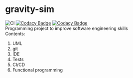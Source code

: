 # gravity-sim
![CI](https://github.com/bhabicht/gravity-sim/workflows/Test%20&%20Lint%20Code%20Automatically/badge.svg)
[![Codacy Badge](https://app.codacy.com/project/badge/Grade/28dc89439a9e4570b1683487f815f093)](https://www.codacy.com/gh/bhabicht/gravity-sim/dashboard?utm_source=github.com&amp;utm_medium=referral&amp;utm_content=bhabicht/gravity-sim&amp;utm_campaign=Badge_Grade)
[![Codacy Badge](https://app.codacy.com/project/badge/Coverage/28dc89439a9e4570b1683487f815f093)](https://www.codacy.com/gh/bhabicht/gravity-sim/dashboard?utm_source=github.com&amp;utm_medium=referral&amp;utm_content=bhabicht/gravity-sim&amp;utm_campaign=Badge_Coverage)  
Programming project to improve software engineering skills  
Contents:
1.  UML
2.  git
3.  IDE
4.  Tests
5.  CI/CD
6.  Functional programming
